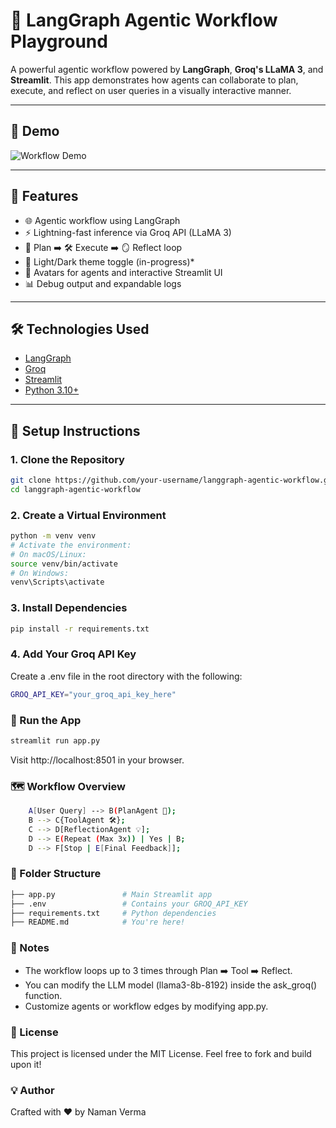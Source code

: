 # 🤖 LangGraph Agentic Workflow Playground

A powerful agentic workflow powered by **LangGraph**, **Groq's LLaMA 3**, and **Streamlit**. This app demonstrates how agents can collaborate to plan, execute, and reflect on user queries in a visually interactive manner.

---

## 📸 Demo

<!-- Add your GIF or image demo -->
![Workflow Demo](demo.gif)

---

## 🚀 Features

- 🌐 Agentic workflow using LangGraph  
- ⚡ Lightning-fast inference via Groq API (LLaMA 3)  
- 🧠 Plan ➡️ 🛠️ Execute ➡️ 🪞 Reflect loop  
- 🎨 Light/Dark theme toggle (in-progress)*
- 👥 Avatars for agents and interactive Streamlit UI  
- 📊 Debug output and expandable logs  

---

## 🛠️ Technologies Used

- [LangGraph](https://github.com/langchain-ai/langgraph)
- [Groq](https://console.groq.com/)
- [Streamlit](https://streamlit.io/)
- [Python 3.10+](https://www.python.org/downloads/release/python-3132/)

---

## 🧰 Setup Instructions

### 1. Clone the Repository

```bash
git clone https://github.com/your-username/langgraph-agentic-workflow.git
cd langgraph-agentic-workflow
```
### 2. Create a Virtual Environment
```bash
python -m venv venv
# Activate the environment:
# On macOS/Linux:
source venv/bin/activate
# On Windows:
venv\Scripts\activate
```
### 3. Install Dependencies

```bash
pip install -r requirements.txt
```
### 4. Add Your Groq API Key
Create a .env file in the root directory with the following:
```bash
GROQ_API_KEY="your_groq_api_key_here"
```
### 🧪 Run the App

```bash
streamlit run app.py
```
Visit http://localhost:8501 in your browser.

### 🗺️ Workflow Overview
```bash
    A[User Query] --> B(PlanAgent 🧠);
    B --> C{ToolAgent 🛠️};
    C --> D[ReflectionAgent 💡];
    D --> E(Repeat (Max 3x)) | Yes | B;
    D --> F[Stop | E[Final Feedback]];
```
### 📂 Folder Structure

```bash
├── app.py               # Main Streamlit app
├── .env                 # Contains your GROQ_API_KEY
├── requirements.txt     # Python dependencies
├── README.md            # You're here!
```

### 📌 Notes

- The workflow loops up to 3 times through Plan ➡️ Tool ➡️ Reflect.
- You can modify the LLM model (llama3-8b-8192) inside the ask_groq() function.
- Customize agents or workflow edges by modifying app.py.

### 📄 License
This project is licensed under the MIT License. Feel free to fork and build upon it!

### 💡 Author
Crafted with ❤️ by Naman Verma
